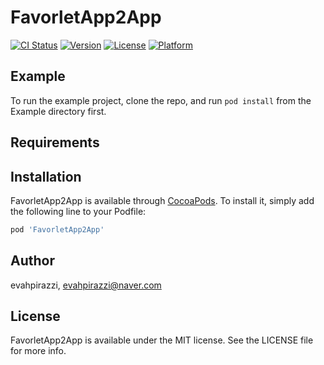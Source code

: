 # FavorletApp2App

[![CI Status](https://img.shields.io/travis/evahpirazzi/FavorletApp2App.svg?style=flat)](https://travis-ci.org/evahpirazzi/FavorletApp2App)
[![Version](https://img.shields.io/cocoapods/v/FavorletApp2App.svg?style=flat)](https://cocoapods.org/pods/FavorletApp2App)
[![License](https://img.shields.io/cocoapods/l/FavorletApp2App.svg?style=flat)](https://cocoapods.org/pods/FavorletApp2App)
[![Platform](https://img.shields.io/cocoapods/p/FavorletApp2App.svg?style=flat)](https://cocoapods.org/pods/FavorletApp2App)

## Example

To run the example project, clone the repo, and run `pod install` from the Example directory first.

## Requirements

## Installation

FavorletApp2App is available through [CocoaPods](https://cocoapods.org). To install
it, simply add the following line to your Podfile:

```ruby
pod 'FavorletApp2App'
```

## Author

evahpirazzi, evahpirazzi@naver.com

## License

FavorletApp2App is available under the MIT license. See the LICENSE file for more info.

